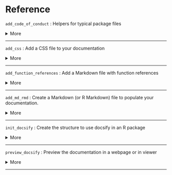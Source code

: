# Reference


`add_code_of_conduct` : Helpers for typical package files
 <details>
 <summary> More </summary> 
 
 **Usage:** 
 ``` 
add_code_of_conduct()

 ``` 
 
 </details> 
 
--- 
 
`add_css` : Add a CSS file to your documentation
 <details>
 <summary> More </summary> 
 
 **Usage:** 
 ``` 
add_css(name = NULL, open = TRUE)

 ``` 
 
 **Arguments:** 
* `name`: Name to give to the CSS file you want to create. If `NULL`, the file will be named `custom.css`
 
* `open`: Open or not the file created. Default is TRUE.
 


 **Examples:** 
 ```

library(docsifier)

# Create a test folder and a test package for the example

test_folder <- tempdir()
setwd(test_folder)
devtools::create("dummy")
setwd("dummy")

# Generate the minimal documentation for docsify.js

init_docsify()

# Create "custom.css"  in "/docs/_assets/css"

add_css()
 ```
 </details> 
 
--- 
 
`add_function_references` : Add a Markdown file with function references
 <details>
 <summary> More </summary> 
 
 **Usage:** 
 ``` 
add_function_references(include_internal = TRUE)

 ``` 
 
 **Arguments:** 
* `include_internal`: Boolean indicating if you want to include the documentation of internal (i.e non-exported functions). Default is TRUE. See Details.
 


 **Examples:** 
 ```

library(docsifier)

# Create a test folder and a test package for the example

test_folder <- tempdir()
setwd(test_folder)
devtools::create("dummy")
setwd("dummy")

# Generate the minimal documentation for docsify.js

init_docsify(add_reference = FALSE)

# Generate the "Reference" page in the documentation

add_function_references()
 ```
 </details> 
 
--- 
 
`add_md_rmd` : Create a Markdown (or R Markdown) file to populate your documentation.
 <details>
 <summary> More </summary> 
 
 **Usage:** 
 ``` 
add_md(name, open = TRUE)

add_rmd(name, open = TRUE)

 ``` 
 
 **Arguments:** 
* `name`: Name of the .md (or .Rmd) file to create. If the file already exists, it will return an error.
 
* `open`: Open or not the files created. Default is TRUE.
 


 **Examples:** 
 ```

library(docsifier)

# Create a test folder and a test package for the example

test_folder <- tempdir()
setwd(test_folder)
devtools::create("dummy")
setwd("dummy")

# Generate the minimal documentation for docsify.js

init_docsify()

# Create a new .md in "/docs"

add_md("test")

# Will output an error because "test.md" already exists

add_md("test")
 ```
 </details> 
 
--- 
 
`init_docsify` : Create the structure to use docsify in an R package
 <details>
 <summary> More </summary> 
 
 **Usage:** 
 ``` 
init_docsify(
  open = TRUE,
  add_reference = TRUE,
  include_internal = FALSE,
  add_news = TRUE,
  add_license = TRUE,
  add_code_of_conduct = TRUE
)

 ``` 
 
 **Arguments:** 
* `open`: Boolean indicating whether to open the HTML and Markdown files created. Default is TRUE.
 
* `add_reference`: Boolean indicating whether to add a Markdown file containing function references, i.e the list of functions (and their title and arguments) exported by the package. Default is TRUE.
 
* `include_internal`: Boolean indicating if you want to include the documentation of internal (i.e non-exported functions). This requires `add_reference` to be TRUE. Default is TRUE. See Details.
 


 **Examples:** 
 ```

library(docsifier)

# Create a test folder and a test package for the example

test_folder <- tempdir()
setwd(test_folder)
devtools::create("dummy")
setwd("dummy")

# Generate the minimal documentation for docsify.js

init_docsify()
 ```
 </details> 
 
--- 
 
`preview_docsify` : Preview the documentation in a webpage or in viewer
 <details>
 <summary> More </summary> 
 
 **Usage:** 
 ``` 
preview_docsify()

 ``` 
 
 **Examples:** 
 ```

library(docsifier)

# Create a test folder and a test package for the example

test_folder <- tempdir()
setwd(test_folder)
devtools::create("dummy")
setwd("dummy")

# Generate the minimal documentation for docsify.js

init_docsify()

# Run the preview

preview_docsify()
 ```
 </details> 
 
--- 
 
